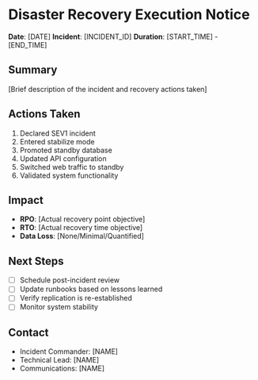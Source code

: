 # Disaster Recovery Execution Notice

**Date**: [DATE]
**Incident**: [INCIDENT_ID]
**Duration**: [START_TIME] - [END_TIME]

## Summary
[Brief description of the incident and recovery actions taken]

## Actions Taken
1. Declared SEV1 incident
2. Entered stabilize mode
3. Promoted standby database
4. Updated API configuration
5. Switched web traffic to standby
6. Validated system functionality

## Impact
- **RPO**: [Actual recovery point objective]
- **RTO**: [Actual recovery time objective]
- **Data Loss**: [None/Minimal/Quantified]

## Next Steps
- [ ] Schedule post-incident review
- [ ] Update runbooks based on lessons learned
- [ ] Verify replication is re-established
- [ ] Monitor system stability

## Contact
- Incident Commander: [NAME]
- Technical Lead: [NAME]
- Communications: [NAME]
